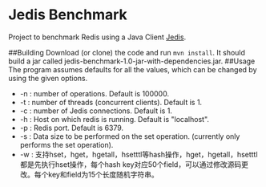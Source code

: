 # Jedis Benchmark
Project to benchmark Redis using a Java Client [Jedis](https://github.com/xetorthio/jedis).

##Building
Download (or clone) the code and run `mvn install`.
It should build a jar called jedis-benchmark-1.0-jar-with-dependencies.jar.
##Usage
The program assumes defaults for all the values, which can be changed by using the given options.


-  -n : number of operations. Default is 100000.
-  -t : number of threads (concurrent clients).  Default is 1.
-  -c : number of Jedis connections. Default is 1.
-  -h : Host on which redis is running. Default is "localhost".
-  -p : Redis port. Default is 6379.
-  -s : Data size to be performed on the set operation. (currently only performs the set operation).
-  -w : 支持hset，hget，hgetall，hsetttl等hash操作，hget，hgetall，hsetttl都是先执行hset操作，每个hash key对应50个field，可以通过修改源码更改。每个key和field为15个长度随机字符串。